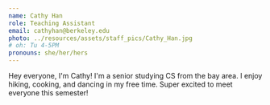 ```yaml
---
name: Cathy Han
role: Teaching Assistant
email: cathyhan@berkeley.edu
photo: ../resources/assets/staff_pics/Cathy_Han.jpg
# oh: Tu 4-5PM
pronouns: she/her/hers
---
```


Hey everyone, I'm Cathy! I'm a senior studying CS from the bay area. I enjoy hiking, cooking, and dancing in my free time. Super excited to meet everyone this semester!
